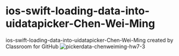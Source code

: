 # ios-swift-loading-data-into-uidatapicker-Chen-Wei-Ming
ios-swift-loading-data-into-uidatapicker-Chen-Wei-Ming created by Classroom for GitHub
![pickerdata-chenweiming-hw7-3](https://cloud.githubusercontent.com/assets/5610299/11100569/fde5a9d4-88ec-11e5-9a5f-59891e742913.png)
